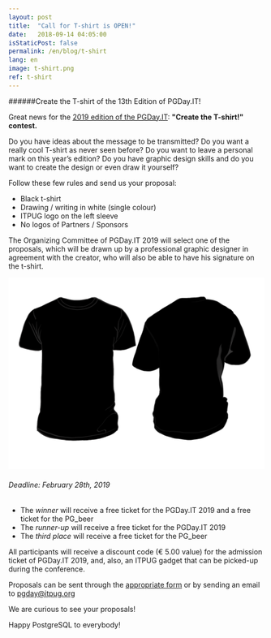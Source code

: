 ```yaml
---
layout: post
title:  "Call for T-shirt is OPEN!"
date:   2018-09-14 04:05:00
isStaticPost: false
permalink: /en/blog/t-shirt
lang: en
image: t-shirt.png
ref: t-shirt
---
```


######Create the T-shirt of the 13th Edition of PGDay.IT!

Great news for the [2019 edition of the PGDay.IT](https://2019.pgday.it/it/): **"Create the T-shirt!" contest.**

Do you have ideas about the message to be transmitted? Do you want a really cool T-shirt as never seen before? Do you want to leave a personal mark on this year’s edition?
Do you have graphic design skills and do you want to create the design or even draw it yourself?

Follow these few rules and send us your proposal:

* Black t-shirt
* Drawing / writing in white (single colour)
* ITPUG logo on the left sleeve
* No logos of Partners / Sponsors

The Organizing Committee of PGDay.IT 2019 will select one of the proposals, which will be drawn up by a professional graphic designer in agreement with the creator, who will also be able to have his signature on the t-shirt.

![testo alt](img/posts/t-shirt-base.png "Base T-shirt")

###### Deadline: February 28th, 2019

* The _winner_ will receive a free ticket for the PGDay.IT 2019 and a free ticket for the PG_beer
* The _runner-up_ will receive a free ticket for the PGDay.IT 2019
* The _third place_ will receive a free ticket for the PG_beer

All participants will receive a discount code (€ 5.00 value) for the admission ticket of  PGDay.IT 2019, and, also, an ITPUG gadget that can be picked-up during the conference.

Proposals can be sent through the [appropriate form](https://docs.google.com/forms/d/e/1FAIpQLSfuhZTqZi_AMT8azR3DXu4nVtTaPt6pjlhRxMgHb76ZT_YW3A/viewform) or by sending an email to [pgday@itpug.org](mailto:pgday@itpug.org)

We are curious to see your proposals!

Happy PostgreSQL to everybody!
